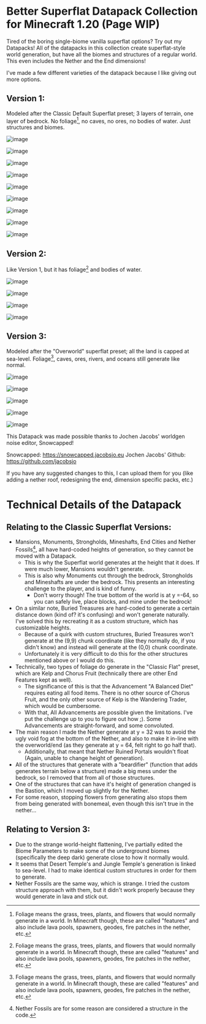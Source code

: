 # Better Superflat Datapack Collection for Minecraft 1.20 (Page WIP)

Tired of the boring single-biome vanilla superflat options?
Try out my Datapacks!
All of the datapacks in this collection create superflat-style world generation, but have all the biomes and structures of a regular world.
This even includes the Nether and the End dimensions! 

I've made a few different varieties of the datapack because I like giving out more options.

## Version 1:
Modeled after the Classic Default Superflat preset; 3 layers of terrain, one layer of bedrock. No foliage[^1], no caves, no ores, no bodies of water. Just structures and biomes.

![image](https://github.com/Quidvio/Better-Superflat-Datapacks/assets/105707614/d81be696-5c3e-42d9-a50a-1f7a3edb2b48)

![image](https://github.com/Quidvio/Better-Superflat-Datapacks/assets/105707614/b492b571-a7a5-467a-8de6-629dac9df25b)

![image](https://github.com/Quidvio/Better-Superflat-Datapacks/assets/105707614/aae4e032-2fba-4e81-8119-73131e2e13ac)

![image](https://github.com/Quidvio/Better-Superflat-Datapacks/assets/105707614/1179e612-1e43-4ce4-9423-28cb9133376e)

![image](https://github.com/Quidvio/Better-Superflat-Datapacks/assets/105707614/1991470e-91a9-4e57-82cd-90be218a16ec)

![image](https://github.com/Quidvio/Better-Superflat-Datapacks/assets/105707614/a46fdac3-33d6-4673-810f-0c901d441fc4)

![image](https://github.com/Quidvio/Better-Superflat-Datapacks/assets/105707614/6e1bd23a-4151-48f8-b0b1-a5a0fa8ae7ca)

![image](https://github.com/Quidvio/Better-Superflat-Datapacks/assets/105707614/bcf8dbf1-8653-4565-8383-cada8482f843)

![image](https://github.com/Quidvio/Better-Superflat-Datapacks/assets/105707614/10e01662-0d3d-44f4-9b7f-ff8c4e01e5c3)

## Version 2:
Like Version 1, but it has foliage[^1] and bodies of water.

![image](https://github.com/Quidvio/Better-Superflat-Datapacks/assets/105707614/d0c1350f-9d1f-46e4-a885-cf145215176c)

![image](https://github.com/Quidvio/Better-Superflat-Datapacks/assets/105707614/2a50fb65-c548-4d82-893e-bf3ae2188324)

![image](https://github.com/Quidvio/Better-Superflat-Datapacks/assets/105707614/7ec717c7-0a71-4ae5-85d5-7b68ba91cbc5)

![image](https://github.com/Quidvio/Better-Superflat-Datapacks/assets/105707614/10b03050-b954-426b-8969-0500984e38b6)

## Version 3:
Modeled after the "Overworld" superflat preset; all the land is capped at sea-level. Foliage[^1], caves, ores, rivers, and oceans still generate like normal.

![image](https://github.com/Quidvio/Better-Superflat/assets/105707614/25ddc01a-0c9f-4274-9f9b-45a6c1b4b16e)

![image](https://github.com/Quidvio/Better-Superflat/assets/105707614/464efe27-a953-4321-b763-cd4f62c72590)

![image](https://github.com/Quidvio/Better-Superflat/assets/105707614/4009b334-2bd9-496f-a169-99d131e7382d)

![image](https://github.com/Quidvio/Better-Superflat/assets/105707614/9b2e85d0-8783-42af-a372-0487639c9657)

![image](https://github.com/Quidvio/Better-Superflat/assets/105707614/77f79ee2-708a-487a-8010-b7bdeccedba9)

[^1]: Foliage means the grass, trees, plants, and flowers that would normally generate in a world. In Minecraft though, these are called "features" and also include lava pools, spawners, geodes, fire patches in the nether, etc.

This Datapack was made possible thanks to Jochen Jacobs' worldgen noise editor, Snowcapped!

Snowcapped: https://snowcapped.jacobsjo.eu
Jochen Jacobs' Github: https://github.com/jacobsjo

If you have any suggested changes to this, I can upload them for you (like adding a nether roof, redesigning the end, dimension specific packs, etc.)

# Technical Details of the Datapack

## Relating to the Classic Superflat Versions:
* Mansions, Monuments, Strongholds, Mineshafts, End Cities and Nether Fossils[^2], all have hard-coded heights of generation, so they cannot be moved with a Datapack.  
  * This is why the Superflat world generates at the height that it does. If were much lower, Mansions wouldn't generate.
  * This is also why Monuments cut through the bedrock, Strongholds and Mineshafts are under the bedrock. This presents an interesting challenge to the player, and is kind of funny.
    * Don't worry though! The true bottom of the world is at y =-64, so you can safely live, place blocks, and mine under the bedrock!
* On a similar note, Buried Treasures are hard-coded to generate a certain distance down (kind of? it's confusing) and won't generate naturally. I've solved this by recreating it as a custom structure, which has customizable heights. 
  * Because of a quirk with custom structures, Buried Treasures won't generate at the (9,9) chunk coordinate (like they normally do, if you didn't know) and instead will generate at the (0,0) chunk coordinate. 
  * Unfortunately it is very difficult to do this for the other structures mentioned above or I would do this.
* Technically, two types of foliage do generate in the "Classic Flat" preset, which are Kelp and Chorus Fruit (technically there are other End Features kept as well).
  * The significance of this is that the Advancement "A Balanced Diet" requires eating all food items. There is no other source of Chorus Fruit, and the only other source of Kelp is the Wandering Trader, which would be cumbersome.
  * With that, All Advancements are possible given the limitations. I've put the challenge up to you to figure out how ;). Some Advancements are straight-forward, and some convoluted.
* The main reason I made the Nether generate at y = 32 was to avoid the ugly void fog at the bottom of the Nether, and also to make it in-line with the overworld/end (as they generate at y = 64, felt right to go half that).
  * Additionally, that meant that Nether Ruined Portals wouldn't float (Again, unable to change height of generation).
* All of the structures that generate with a "beardifier" (function that adds generates terrain below a structure) made a big mess under the bedrock, so I removed that from all of those structures.
* One of the structures that can have it's height of generation changed is the Bastion, which I moved up slightly for the Nether.
* For some reason, stopping flowers from generating also stops them from being generated with bonemeal, even though this isn't true in the nether...

## Relating to Version 3:
* Due to the strange world-height flattening, I've partially edited the Biome Parameters to make some of the underground biomes (specifically the deep dark) generate close to how it normally would.
* It seems that Desert Temple's and Jungle Temple's generation is linked to sea-level. I had to make identical custom structures in order for them to generate.
* Nether Fossils are the same way, which is strange. I tried the custom structure approach with them, but it didn't work properly because they would generate in lava and stick out.

[^2]: Nether Fossils are for some reason are considered a structure in the code.

